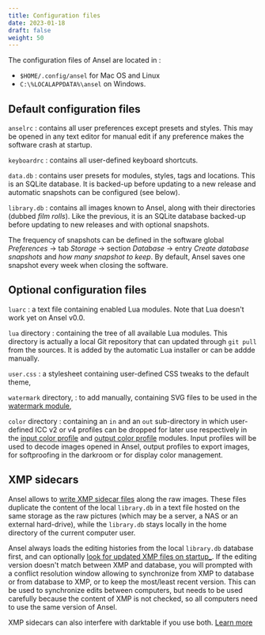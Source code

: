 ```yaml
---
title: Configuration files
date: 2023-01-18
draft: false
weight: 50
---
```


The configuration files of Ansel are located in :

* `$HOME/.config/ansel` for Mac OS and Linux
* `C:\%LOCALAPPDATA%\ansel` on Windows.

## Default configuration files

`anselrc`
: contains all user preferences except presets and styles. This may be opened in any text editor for manual edit if any preference makes the software crash at startup.

`keyboardrc`
: contains all user-defined keyboard shortcuts.

`data.db`
: contains user presets for modules, styles, tags and locations. This is an SQLite database. It is backed-up before updating to a new release and automatic snapshots can be configured (see below).

`library.db`
: contains all images known to Ansel, along with their directories (dubbed _film rolls_). Like the previous, it is an SQLite database backed-up before updating to new releases and with optional snapshots.

The frequency of snapshots can be defined in the software global _Preferences_ -> tab _Storage_ -> section _Database_ -> entry _Create database snapshots_ and _how many snapshot to keep_. By default, Ansel saves one snapshot every week when closing the software.

## Optional configuration files

`luarc`
: a text file containing enabled Lua modules. Note that Lua doesn't work yet on Ansel v0.0.

`lua` directory
: containing the tree of all available Lua modules. This directory is actually a local Git repository that can updated through `git pull` from the sources. It is added by the automatic Lua installer or can be addde manually.

`user.css`
: a stylesheet containing user-defined CSS tweaks to the default theme,

`watermark` directory,
: to add manually, containing SVG files to be used in the [watermark module](../views/darkroom/modules/watermark.md),

`color` directory
: containing an `in` and an `out` sub-directory in which user-defined ICC v2 or v4 profiles can be dropped for later use respectively in the [input color profile](../views/darkroom/modules/input-color-profile.md) and [output color profile](../views/darkroom/modules/output-color-profile.md) modules. Input profiles will be used to decode images opened in Ansel, output profiles to export images, for softproofing in the darkroom or for display color management.


## XMP sidecars

Ansel allows to [write XMP sidecar files](../views/lighttable/digital-asset-management/sidecar.md) along the raw images. These files duplicate the content of the local `library.db` in a text file hosted on the same storage as the raw pictures (which may be a server, a NAS or an external hard-drive), while the `library.db` stays locally in the home directory of the current computer user.

Ansel always loads the editing histories from the local `library.db` database first, and can optionally [look for updated XMP files on startup_](../preferences-settings/storage#xmp). If the editing version doesn't match between XMP and database, you will prompted with a conflict resolution window allowing to synchronize from XMP to database or from database to XMP, or to keep the most/least recent version. This can be used to synchronize edits between computers, but needs to be used carefully because the content of XMP is not checked, so all computers need to use the same version of Ansel.

XMP sidecars can also interfere with darktable if you use both. [Learn more](./darktable.md#working-with-ansel-alongside-darktable)
